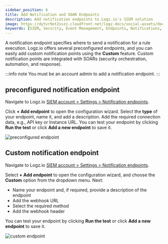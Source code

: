 ```yaml
---
sidebar_position: 6
title: Add Notification and SOAR Endpoints
description: Add notification endpoints to Logz.io's SIEM solution
image: https://dytvr9ot2sszz.cloudfront.net/logz-docs/social-assets/docs-social.jpg
keywords: [SIEM, Security, Event Management, Endpoints, Notifications, SOAR]
---
```


A notification endpoint specifies where to send a notification for a rule execution. Logz.io offers several preconfigured endpoints, and you can easily add custom notification points using the **Custom** feature. Custom notification points are integrated with SOARs (security orchestration, automation, and response).

:::info note
You must be an account admin to add a notification endpoint.
:::


## preconfigured notification endpoint

Navigate to Logz.io [SIEM account > Settings > Notification endpoints](https://app.logz.io/#/dashboard/alerts/endpoints). 

Click **+ Add endpoint** to open the configuration wizard. Select the **type** of your endpoint, name it, and add a description. Add the required connection data, e.g., API key or Instance URL. You can test your endpoint by clicking **Run the test** or click **Add a new endpoint** to save it. 

![preconfigured endpoint](https://dytvr9ot2sszz.cloudfront.net/logz-docs/siem-quick-start/pre-endpoint-siem.png)

## Custom notification endpoint

Navigate to Logz.io [SIEM account > Settings > Notification endpoints](https://app.logz.io/#/dashboard/alerts/endpoints). 

Select **+ Add endpoint** to open the configuration wizard, and choose the **Custom** option from the dropdown menu. Next:

* Name your endpoint and, if required, provide a description of the endpoint
* Add the webhook URL
* Select the required method
* Add the webhook header

You can test your endpoint by clicking **Run the test** or click **Add a new endpoint** to save it. 

![custom endpoint](https://dytvr9ot2sszz.cloudfront.net/logz-docs/siem-quick-start/custom-siem-endpoint.png)